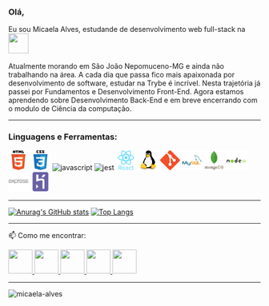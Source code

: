 ### Olá, 

Eu sou Micaela Alves, estudande de desenvolvimento web full-stack na <a href="https://www.betrybe.com/" target="_blank">
      <img src="https://images.gupy.io/unsafe/85x85/https://s3.amazonaws.com/gupy5/production/companies/1673/career/2546/images/2020-12-07_13-18_logo.png" width="40px" height="40px">
   </a> 

Atualmente morando em São João Nepomuceno-MG e ainda não trabalhando na área. A cada dia que passa fico mais apaixonada por desenvolvimento de software, estudar na Trybe é incrível. Nesta trajetória já passei por Fundamentos e Desenvolvimento Front-End. Agora estamos aprendendo sobre Desenvolvimento Back-End e em breve encerrando com o modulo de Ciência da computação. 

------------------------
### Linguagens e Ferramentas:

<p align="left">
  <img src="https://raw.githubusercontent.com/devicons/devicon/master/icons/html5/html5-original-wordmark.svg" alt="html5" width="40" height="40"/> 
  <img src="https://raw.githubusercontent.com/devicons/devicon/master/icons/css3/css3-original-wordmark.svg" alt="css3" width="40" height="40"/> 
  <img src="https://cdn.icon-icons.com/icons2/2108/PNG/512/javascript_icon_130900.png" alt="javascript" width="40" height="40"/> 
  <img src="https://www.learnstorybook.com/intro-to-storybook/logo-jest.png" alt="jest" width="40" height="40" />
  <img src="https://raw.githubusercontent.com/devicons/devicon/master/icons/react/react-original-wordmark.svg" alt="react" width="40" height="40"/> 
  <img src="https://raw.githubusercontent.com/devicons/devicon/master/icons/linux/linux-original.svg" alt="linux" width="40" height="40" />
  <img src="https://raw.githubusercontent.com/devicons/devicon/master/icons/git/git-original.svg" alt="git" width="40" height="40"/> 
  <img src="https://raw.githubusercontent.com/devicons/devicon/master/icons/mysql/mysql-original-wordmark.svg" alt="mysql" width="40" height="40"/> 
  <img src="https://raw.githubusercontent.com/devicons/devicon/master/icons/mongodb/mongodb-original-wordmark.svg" alt="mongodb" width="40" height="40"/> 
  <img src="https://raw.githubusercontent.com/devicons/devicon/master/icons/nodejs/nodejs-original-wordmark.svg" alt="nodejs" width="40" height="40"/> 
  <img src="https://raw.githubusercontent.com/devicons/devicon/master/icons/express/express-original-wordmark.svg" alt="express" width="40" height="40"/> 
  <img src="https://raw.githubusercontent.com/devicons/devicon/master/icons/heroku/heroku-plain.svg" alt="heroku" width="40" height="40" />
</p>

------------------------

[![Anurag's GitHub stats](https://github-readme-stats.vercel.app/api?username=malves0&show_icons=true&theme=tokyonight)](https://github.com/anuraghazra/github-readme-stats)
[![Top Langs](https://github-readme-stats.vercel.app/api/top-langs/?username=malves0&layout=compact&theme=tokyonight)](https://github.com/anuraghazra/github-readme-stats)

------------------------

📫 Como me encontrar:

   <a href="https://github.com/malves0" target="_blank">
      <img src="https://cdn.iconscout.com/icon/free/png-256/github-108-438008.png" width="48px" height="48px">
   </a> 
   <a href="https://www.instagram.com/mih_alveez/" target="_blank">
      <img src="https://cdn.icon-icons.com/icons2/1211/PNG/512/1491579602-yumminkysocialmedia36_83067.png" width="48px" height="48px">
   </a> 
   <a href="https://www.facebook.com/micaelaalvees" target="_blank">
      <img src="https://i.ibb.co/zmYNW4p/facebook.png" width="48px" height="48px">
   </a> 
   <a href="https://www.linkedin.com/in/micaelaalves/" target="_blank">
      <img src="https://i.ibb.co/Kx2GSrT/linkedin.png" width="48px" height="48px">
   </a>
   <a href="mailto:micaela.alves93@gmail.com" target="_blank">
      <img src="https://cdn.icon-icons.com/icons2/272/PNG/512/Gmail_29991.png" width="48px" height="48px">
   </a>


----

<p align="left"> <img src="https://komarev.com/ghpvc/?username=malves0" alt="micaela-alves" /> </p>


<!--
**malves0/malves0** is a ✨ _special_ ✨ repository because its `README.md` (this file) appears on your GitHub profile.

Here are some ideas to get you started:

- 🔭 I’m currently working on ...
- 🌱 I’m currently learning Trybe
- 👯 I’m looking to collaborate on ...
- 🤔 I’m looking for help with ...
- 💬 Ask me about ... micael.alves93@gmail.com

- 😄 Pronouns: ...Ela
- ⚡ Fun fact: ...
-->
